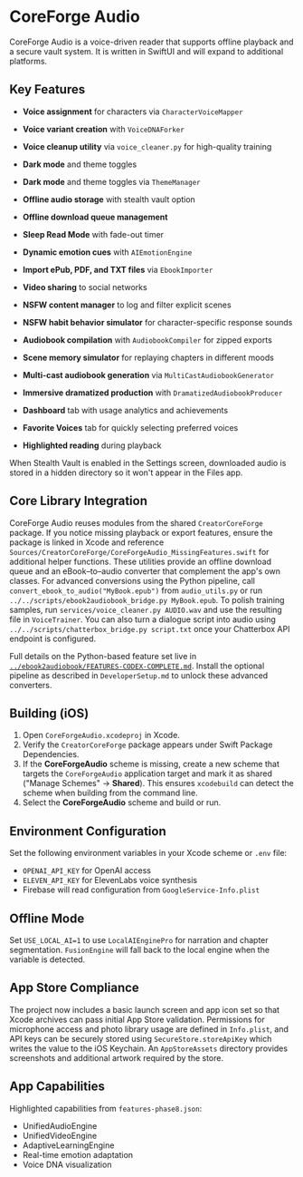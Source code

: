 # CoreForge Audio

CoreForge Audio is a voice-driven reader that supports offline playback and a secure
vault system. It is written in SwiftUI and will expand to additional platforms.
## Key Features

 - **Voice assignment** for characters via `CharacterVoiceMapper`
 - **Voice variant creation** with `VoiceDNAForker`
 - **Voice cleanup utility** via `voice_cleaner.py` for high-quality training
- **Dark mode** and theme toggles
 - **Dark mode** and theme toggles via `ThemeManager`

- **Offline audio storage** with stealth vault option
- **Offline download queue management**
- **Sleep Read Mode** with fade-out timer
- **Dynamic emotion cues** with `AIEmotionEngine`
- **Import ePub, PDF, and TXT files** via `EbookImporter`
- **Video sharing** to social networks
- **NSFW content manager** to log and filter explicit scenes
- **NSFW habit behavior simulator** for character-specific response sounds

- **Audiobook compilation** with `AudiobookCompiler` for zipped exports
- **Scene memory simulator** for replaying chapters in different moods
- **Multi-cast audiobook generation** via `MultiCastAudiobookGenerator`
- **Immersive dramatized production** with `DramatizedAudiobookProducer`
- **Dashboard** tab with usage analytics and achievements
- **Favorite Voices** tab for quickly selecting preferred voices
- **Highlighted reading** during playback


When Stealth Vault is enabled in the Settings screen, downloaded audio is
stored in a hidden directory so it won't appear in the Files app.

## Core Library Integration

CoreForge Audio reuses modules from the shared `CreatorCoreForge` package. If
you notice missing playback or export features, ensure the package is linked in
Xcode and reference `Sources/CreatorCoreForge/CoreForgeAudio_MissingFeatures.swift`
for additional helper functions. These utilities provide an offline download
queue and an eBook–to–audio converter that complement the app's own classes.
For advanced conversions using the Python pipeline, call
`convert_ebook_to_audio("MyBook.epub")` from `audio_utils.py` or run
`../../scripts/ebook2audiobook_bridge.py MyBook.epub`.
To polish training samples, run `services/voice_cleaner.py AUDIO.wav` and use the resulting file in `VoiceTrainer`.
You can also turn a dialogue script into audio using `../../scripts/chatterbox_bridge.py script.txt` once your Chatterbox API endpoint is configured.

Full details on the Python-based feature set live in
[`../ebook2audiobook/FEATURES-CODEX-COMPLETE.md`](../ebook2audiobook/FEATURES-CODEX-COMPLETE.md).
Install the optional pipeline as described in `DeveloperSetup.md` to unlock
these advanced converters.


## Building (iOS)
1. Open `CoreForgeAudio.xcodeproj` in Xcode.
2. Verify the `CreatorCoreForge` package appears under Swift Package Dependencies.
3. If the **CoreForgeAudio** scheme is missing, create a new scheme that targets
   the `CoreForgeAudio` application target and mark it as shared ("Manage Schemes"
   → **Shared**). This ensures `xcodebuild` can detect the scheme when building
   from the command line.
4. Select the **CoreForgeAudio** scheme and build or run.

## Environment Configuration
Set the following environment variables in your Xcode scheme or `.env` file:
- `OPENAI_API_KEY` for OpenAI access
- `ELEVEN_API_KEY` for ElevenLabs voice synthesis
- Firebase will read configuration from `GoogleService-Info.plist`

## Offline Mode
Set `USE_LOCAL_AI=1` to use `LocalAIEnginePro` for narration and chapter
segmentation. `FusionEngine` will fall back to the local engine when the
variable is detected.

## App Store Compliance
The project now includes a basic launch screen and app icon set so
that Xcode archives can pass initial App Store validation. Permissions for
microphone access and photo library usage are defined in `Info.plist`, and API
keys can be securely stored using `SecureStore.storeApiKey` which writes the
value to the iOS Keychain.
An `AppStoreAssets` directory provides screenshots and
additional artwork required by the store.

## App Capabilities

Highlighted capabilities from `features-phase8.json`:
- UnifiedAudioEngine
- UnifiedVideoEngine
- AdaptiveLearningEngine
- Real-time emotion adaptation
- Voice DNA visualization
